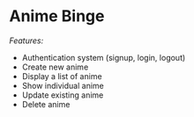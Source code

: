 <DOCTYPE html>
<html>
<head>
    <h1> <b> Anime Binge </b> </h1>
</head>

<i>Features:</i>
<body>
<div>
    <ul>
<li> Authentication system (signup, login, logout)</li>
<li> Create new anime </li>
<li>Display a list of anime </li>
<li>Show individual anime </li>
<li>Update existing anime </li>
<li>Delete anime </li> </ul> </div>
</body>

</html>
